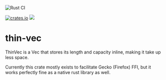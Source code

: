 ![Rust CI](https://github.com/luser/rust-minidump/workflows/Rust/badge.svg?branch=master)

[![crates.io](https://img.shields.io/crates/v/thin-vec.svg)](https://crates.io/crates/thin-vec) [![](https://docs.rs/thin-vec/badge.svg)](https://docs.rs/thin-vec)

# thin-vec

ThinVec is a Vec that stores its length and capacity inline, making it take up
less space.

Currently this crate mostly exists to facilitate Gecko (Firefox) FFI, but it
works perfectly fine as a native rust library as well.

